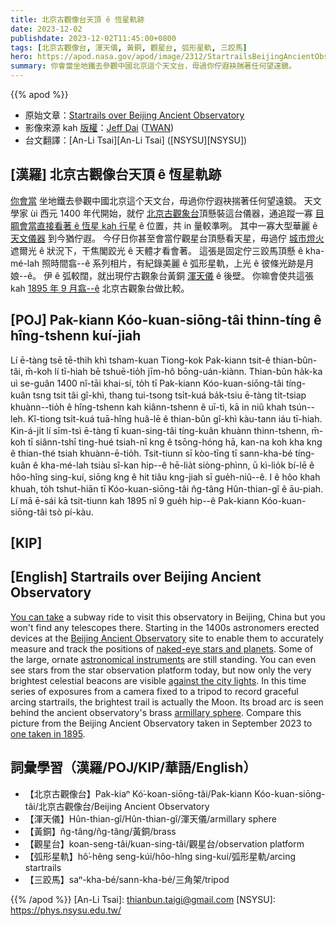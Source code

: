 ```yaml
---
title: 北京古觀像台天頂 ê 恆星軌跡
date: 2023-12-02
publishdate: 2023-12-02T11:45:00+0800
tags: [北京古觀像台, 渾天儀, 黃銅, 觀星台, 弧形星軌, 三跤馬]
hero: https://apod.nasa.gov/apod/image/2312/StartrailsBeijingAncientObservatory-3_1024.jpg
summary: 你會當坐地鐵去參觀中國北京這个天文台，毋過你佇遐袂揣著任何望遠鏡。
---
```


{{% apod %}}

- 原始文章：[Startrails over Beijing Ancient Observatory](https://apod.nasa.gov/apod/ap231202.html)
- 影像來源 kah [版權][copyright]：[Jeff Dai](https://twanight.org/profile/jeff-dai/) ([TWAN](https://www.twanight.org/))
- 台文翻譯：[An-Li Tsai][An-Li Tsai] ([NSYSU][NSYSU])

## [漢羅] 北京古觀像台天頂 ê 恆星軌跡
[你會當][You can take] 坐地鐵去參觀中國北京這个天文台，毋過你佇遐袂揣著任何望遠鏡。
天文學家 ùi 西元 1400 年代開始，就佇 [北京古觀象台][Beijing Ancient Observatory]頂懸裝這台儀器，通追蹤一寡 [目睭會當直接看著 ê 恆星 kah 行星][naked-eye stars and planets] ê 位置，共 in 量較準咧。
其中一寡大型華麗 ê [天文儀器][astronomical instruments] 到今猶佇遐。
今仔日你甚至會當佇觀星台頂懸看天星，毋過佇 [城市燈火][against the city lights] 遮爾光 ê 狀況下，干焦閣跤光 ê 天體才看會著。
這張是固定佇三跤馬頂懸 ê kha-mé-lah 照時間翕--ê 系列相片，有紀錄美麗 ê 弧形星軌，上光 ê 彼條光跡是月娘--ê。
伊 ê 弧較闊，就出現佇古觀象台黃銅 [渾天儀][armillary sphere] ê 後壁。
你嘛會使共這張 kah [1895 年 9 月翕--ê][one taken in 1895] 北京古觀象台做比較。

## [POJ] Pak-kiann Kóo-kuan-siōng-tâi thinn-tíng ê hîng-tshenn kuí-jiah
Lí ē-tàng tsē tē-thih khì tsham-kuan Tiong-kok Pak-kiann tsit-ê thian-bûn-tâi, m̄-koh lí tī-hiah bē tshuē-tio̍h jīm-hô bōng-uán-kiànn.
Thian-bûn ha̍k-ka uì se-guân 1400 nî-tāi khai-sí, to̍h tī Pak-kiann Kóo-kuan-siōng-tâi tíng-kuân tsng tsit tâi gî-khì, thang tui-tsong tsi̍t-kuá ba̍k-tsiu ē-tàng ti̍t-tsiap khuànn--tio̍h ê hîng-tshenn kah kiânn-tshenn ê uī-tì, kā in niû khah tsún--leh.
Kî-tiong tsi̍t-kuá tuā-hîng huâ-lē ê thian-bûn gî-khì kàu-tann iáu tī-hiah.
Kin-á-ji̍t lí sīm-tsì ē-tàng tī kuan-sing-tâi tíng-kuân khuànn thinn-tshenn, m̄-koh tī siânn-tshī ting-hué tsiah-nī kng ê tsōng-hóng hā, kan-na koh kha kng ê thian-thé tsiah khuànn-ē-tio̍h.
Tsit-tiunn sī kòo-tīng tī sann-kha-bé tíng-kuân ê kha-mé-lah tsiàu sî-kan hip--ê hē-lia̍t siòng-phìnn, ū kì-lio̍k bí-lē ê hôo-hîng sing-kuí, siōng kng ê hit tiâu kng-jiah sī gue̍h-niû--ê.
I ê hôo khah khuah, to̍h tshut-hiān tī Kóo-kuan-siōng-tâi n̂g-tâng Hûn-thian-gî ê āu-piah.
Lí mā ē-sái kā tsit-tiunn kah 1895 nî 9 gue̍h hip--ê Pak-kiann Kóo-kuan-siōng-tâi tsò pí-kàu.

## [KIP] 

## [English] Startrails over Beijing Ancient Observatory
[You can take][You can take] a subway ride to visit this observatory in Beijing, China but you won't find any telescopes there.
Starting in the 1400s astronomers erected devices at the [Beijing Ancient Observatory][Beijing Ancient Observatory] site to enable them to accurately measure and track the positions of [naked-eye stars and planets][naked-eye stars and planets].
Some of the large, ornate [astronomical instruments][astronomical instruments] are still standing.
You can even see stars from the star observation platform today, but now only the very brightest celestial beacons are visible [against the city lights][against the city lights].
In this time series of exposures from a camera fixed to a tripod to record graceful arcing startrails, the brightest trail is actually the Moon.
Its broad arc is seen behind the ancient observatory's brass [armillary sphere][armillary sphere].
Compare this picture from the Beijing Ancient Observatory taken in September 2023 to [one taken in 1895][one taken in 1895].

## 詞彙學習（漢羅/POJ/KIP/華語/English）
- 【北京古觀像台】Pak-kiaⁿ Kó͘-koan-siōng-tâi/Pak-kiann Kóo-kuan-siōng-tâi/北京古觀像台/Beijing Ancient Observatory
- 【渾天儀】Hûn-thian-gî/Hûn-thian-gî/渾天儀/armillary sphere
- 【黃銅】n̂g-tâng/n̂g-tâng/黃銅/brass
- 【觀星台】koan-seng-tâi/kuan-sing-tâi/觀星台/observation platform
- 【弧形星軌】hô͘-hêng seng-kúi/hôo-hîng sing-kuí/弧形星軌/arcing startrails
- 【三跤馬】saⁿ-kha-bé/sann-kha-bé/三角架/tripod

{{% /apod %}}
[An-Li Tsai]: thianbun.taigi@gmail.com
[NSYSU]: https://phys.nsysu.edu.tw/

[copyright]: https://apod.nasa.gov/apod/fap/lib/about_apod.html#srapply
[License]: https://creativecommons.org/licenses/by/3.0/

[You can take]:https://asd.gsfc.nasa.gov/blueshift/index.php/2010/08/20/maggies-blog-beijings-ancient-observatory/
[Beijing Ancient Observatory]:https://www.bjp.org.cn/en/Beijing%20Ancient%20Observatory/History%20of%20the%20Observatory/index.shtml
[naked-eye stars and planets]:https://science.nasa.gov/skywatching/
[astronomical instruments]:https://www.bjp.org.cn/en/Beijing%20Ancient%20Observatory/Astronomical%20instruments/list.shtml
[against the city lights]:https://apod.nasa.gov/apod/ap110716.html
[armillary sphere]:https://en.wikipedia.org/wiki/Armillary_sphere
[one taken in 1895]:https://apod.nasa.gov/apod/ap980506.html
